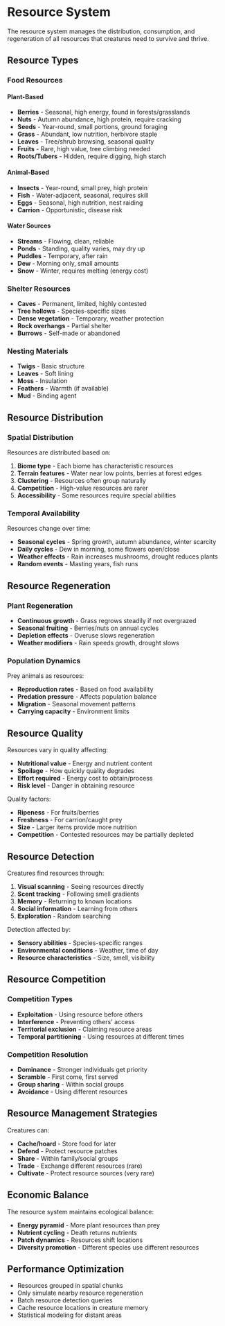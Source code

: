 # Resource System

The resource system manages the distribution, consumption, and regeneration of all resources that creatures need to survive and thrive.

## Resource Types

### Food Resources

#### Plant-Based
- **Berries** - Seasonal, high energy, found in forests/grasslands
- **Nuts** - Autumn abundance, high protein, require cracking
- **Seeds** - Year-round, small portions, ground foraging
- **Grass** - Abundant, low nutrition, herbivore staple
- **Leaves** - Tree/shrub browsing, seasonal quality
- **Fruits** - Rare, high value, tree climbing needed
- **Roots/Tubers** - Hidden, require digging, high starch

#### Animal-Based
- **Insects** - Year-round, small prey, high protein
- **Fish** - Water-adjacent, seasonal, requires skill
- **Eggs** - Seasonal, high nutrition, nest raiding
- **Carrion** - Opportunistic, disease risk

#### Water Sources
- **Streams** - Flowing, clean, reliable
- **Ponds** - Standing, quality varies, may dry up
- **Puddles** - Temporary, after rain
- **Dew** - Morning only, small amounts
- **Snow** - Winter, requires melting (energy cost)

### Shelter Resources

- **Caves** - Permanent, limited, highly contested
- **Tree hollows** - Species-specific sizes
- **Dense vegetation** - Temporary, weather protection
- **Rock overhangs** - Partial shelter
- **Burrows** - Self-made or abandoned

### Nesting Materials

- **Twigs** - Basic structure
- **Leaves** - Soft lining
- **Moss** - Insulation
- **Feathers** - Warmth (if available)
- **Mud** - Binding agent

## Resource Distribution

### Spatial Distribution

Resources are distributed based on:

1. **Biome type** - Each biome has characteristic resources
2. **Terrain features** - Water near low points, berries at forest edges
3. **Clustering** - Resources often group naturally
4. **Competition** - High-value resources are rarer
5. **Accessibility** - Some resources require special abilities

### Temporal Availability

Resources change over time:

- **Seasonal cycles** - Spring growth, autumn abundance, winter scarcity
- **Daily cycles** - Dew in morning, some flowers open/close
- **Weather effects** - Rain increases mushrooms, drought reduces plants
- **Random events** - Masting years, fish runs

## Resource Regeneration

### Plant Regeneration

- **Continuous growth** - Grass regrows steadily if not overgrazed
- **Seasonal fruiting** - Berries/nuts on annual cycles
- **Depletion effects** - Overuse slows regeneration
- **Weather modifiers** - Rain speeds growth, drought slows

### Population Dynamics

Prey animals as resources:
- **Reproduction rates** - Based on food availability
- **Predation pressure** - Affects population balance
- **Migration** - Seasonal movement patterns
- **Carrying capacity** - Environment limits

## Resource Quality

Resources vary in quality affecting:

- **Nutritional value** - Energy and nutrient content
- **Spoilage** - How quickly quality degrades
- **Effort required** - Energy cost to obtain/process
- **Risk level** - Danger in obtaining resource

Quality factors:
- **Ripeness** - For fruits/berries
- **Freshness** - For carrion/caught prey
- **Size** - Larger items provide more nutrition
- **Competition** - Contested resources may be partially depleted

## Resource Detection

Creatures find resources through:

1. **Visual scanning** - Seeing resources directly
2. **Scent tracking** - Following smell gradients
3. **Memory** - Returning to known locations
4. **Social information** - Learning from others
5. **Exploration** - Random searching

Detection affected by:
- **Sensory abilities** - Species-specific ranges
- **Environmental conditions** - Weather, time of day
- **Resource characteristics** - Size, smell, visibility

## Resource Competition

### Competition Types

- **Exploitation** - Using resource before others
- **Interference** - Preventing others' access
- **Territorial exclusion** - Claiming resource areas
- **Temporal partitioning** - Using resources at different times

### Competition Resolution

- **Dominance** - Stronger individuals get priority
- **Scramble** - First come, first served
- **Group sharing** - Within social groups
- **Avoidance** - Using different resources

## Resource Management Strategies

Creatures can:

- **Cache/hoard** - Store food for later
- **Defend** - Protect resource patches
- **Share** - Within family/social groups
- **Trade** - Exchange different resources (rare)
- **Cultivate** - Protect resource sources (very rare)

## Economic Balance

The resource system maintains ecological balance:

- **Energy pyramid** - More plant resources than prey
- **Nutrient cycling** - Death returns nutrients
- **Patch dynamics** - Resources shift locations
- **Diversity promotion** - Different species use different resources

## Performance Optimization

- Resources grouped in spatial chunks
- Only simulate nearby resource regeneration
- Batch resource detection queries
- Cache resource locations in creature memory
- Statistical modeling for distant areas